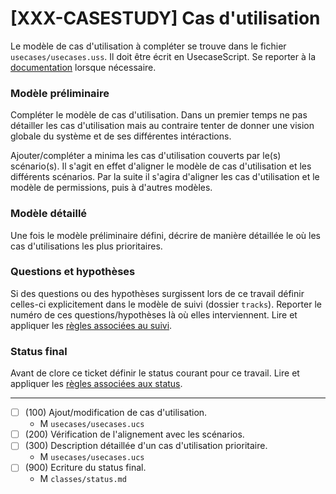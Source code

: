 [XXX-CASESTUDY] Cas d'utilisation
===========================================================

Le modèle de cas d'utilisation à compléter se trouve dans le fichier
``usecases/usecases.uss``. Il doit être écrit en UsecaseScript.
Se reporter à la [documentation](https://modelscript.readthedocs.io/en/latest/scripts/usescases/index.html) lorsque nécessaire.

### Modèle préliminaire 

Compléter le modèle de cas d'utilisation. Dans un premier temps
ne pas détailler les cas d'utilisation mais au contraire tenter
de donner une vision globale du système et de ses différentes 
intéractions.

Ajouter/compléter a minima les cas d'utilisation couverts par 
le(s) scénario(s). Il s'agit en
effet d'aligner le modèle de cas d'utilisation et les différents
scénarios. Par la suite il s'agira d'aligner les cas d'utilisation
et le modèle de permissions, puis à d'autres modèles.

### Modèle détaillé

Une fois le modèle préliminaire défini, décrire de manière détaillée
le où les cas d'utilisations les plus prioritaires.

### Questions et hypothèses

Si des questions ou des hypothèses surgissent lors de ce travail
définir celles-ci explicitement dans le modèle de suivi
(dossier ``tracks``). Reporter le numéro de ces questions/hypothèses
là où elles interviennent. Lire et appliquer les [règles associées au suivi](https://modelscript.readthedocs.io/en/latest/scripts/tracks/index.html#rules). 
 
### Status final

Avant de clore ce ticket définir le status courant pour ce travail. Lire et appliquer les [règles associées aux status](https://modelscript.readthedocs.io/en/latest/methods/status.html#rules).

________

- [ ] (100) Ajout/modification de cas d'utilisation.
    - M ``usecases/usecases.ucs``
- [ ] (200) Vérification de l'alignement avec les scénarios.
- [ ] (300) Description détaillée d'un cas d'utilisation prioritaire.
    - M ``usecases/usecases.ucs``
- [ ] (900) Ecriture du status final.
    - M ``classes/status.md``

    
